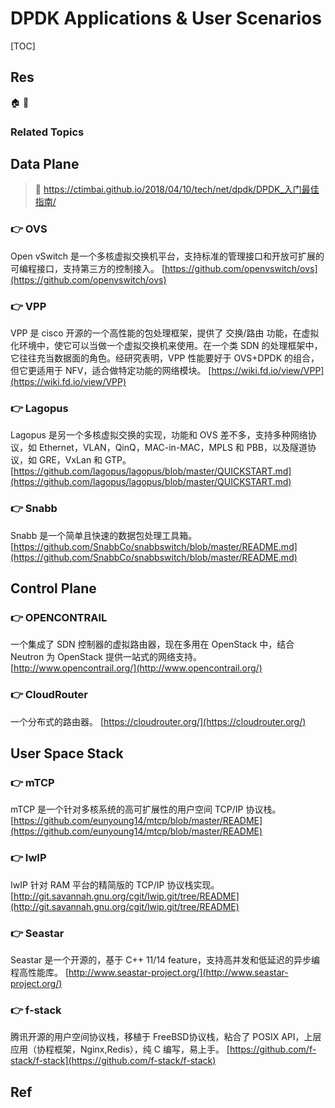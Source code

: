 # DPDK Applications & User Scenarios

[TOC]



## Res
🏠 
🚧 


### Related Topics



## Data Plane
> 📎 https://ctimbai.github.io/2018/04/10/tech/net/dpdk/DPDK_入门最佳指南/

### 👉 OVS
Open vSwitch 是一个多核虚拟交换机平台，支持标准的管理接口和开放可扩展的可编程接口，支持第三方的控制接入。
[https://github.com/openvswitch/ovs](https://github.com/openvswitch/ovs)


### 👉 VPP
VPP 是 cisco 开源的一个高性能的包处理框架，提供了 交换/路由 功能，在虚拟化环境中，使它可以当做一个虚拟交换机来使用。在一个类 SDN 的处理框架中，它往往充当数据面的角色。经研究表明，VPP 性能要好于 OVS+DPDK 的组合，但它更适用于 NFV，适合做特定功能的网络模块。
[https://wiki.fd.io/view/VPP](https://wiki.fd.io/view/VPP)


### 👉 Lagopus
Lagopus 是另一个多核虚拟交换的实现，功能和 OVS 差不多，支持多种网络协议，如 Ethernet，VLAN，QinQ，MAC-in-MAC，MPLS 和 PBB，以及隧道协议，如 GRE，VxLan 和 GTP。
[https://github.com/lagopus/lagopus/blob/master/QUICKSTART.md](https://github.com/lagopus/lagopus/blob/master/QUICKSTART.md)


### 👉 Snabb
Snabb 是一个简单且快速的数据包处理工具箱。
[https://github.com/SnabbCo/snabbswitch/blob/master/README.md](https://github.com/SnabbCo/snabbswitch/blob/master/README.md)



## Control Plane
### 👉 OPENCONTRAIL
一个集成了 SDN 控制器的虚拟路由器，现在多用在 OpenStack 中，结合 Neutron 为 OpenStack 提供一站式的网络支持。
[http://www.opencontrail.org/](http://www.opencontrail.org/)


### 👉 CloudRouter
一个分布式的路由器。
[https://cloudrouter.org/](https://cloudrouter.org/)



## User Space Stack
### 👉 mTCP
mTCP 是一个针对多核系统的高可扩展性的用户空间 TCP/IP 协议栈。
[https://github.com/eunyoung14/mtcp/blob/master/README](https://github.com/eunyoung14/mtcp/blob/master/README)


### 👉 IwIP
IwIP 针对 RAM 平台的精简版的 TCP/IP 协议栈实现。
[http://git.savannah.gnu.org/cgit/lwip.git/tree/README](http://git.savannah.gnu.org/cgit/lwip.git/tree/README)


### 👉 Seastar
Seastar 是一个开源的，基于 C++ 11/14 feature，支持高并发和低延迟的异步编程高性能库。
[http://www.seastar-project.org/](http://www.seastar-project.org/)


### 👉 f-stack
腾讯开源的用户空间协议栈，移植于 FreeBSD协议栈，粘合了 POSIX API，上层应用（协程框架，Nginx,Redis），纯 C 编写，易上手。
[https://github.com/f-stack/f-stack](https://github.com/f-stack/f-stack)



## Ref
